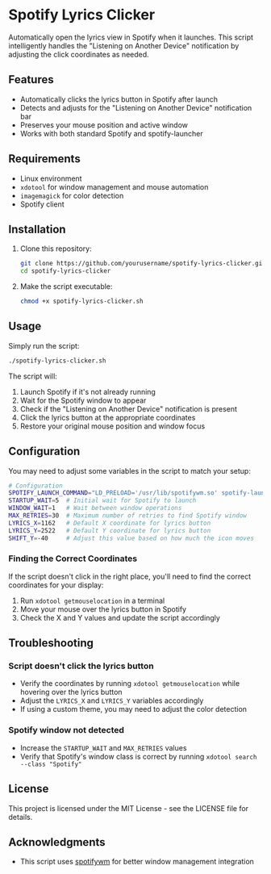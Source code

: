# Spotify Lyrics Clicker

Automatically open the lyrics view in Spotify when it launches. This script intelligently handles the "Listening on Another Device" notification by adjusting the click coordinates as needed.

## Features

- Automatically clicks the lyrics button in Spotify after launch
- Detects and adjusts for the "Listening on Another Device" notification bar
- Preserves your mouse position and active window
- Works with both standard Spotify and spotify-launcher

## Requirements

- Linux environment
- `xdotool` for window management and mouse automation
- `imagemagick` for color detection
- Spotify client

## Installation

1. Clone this repository:
   ```bash
   git clone https://github.com/yourusername/spotify-lyrics-clicker.git
   cd spotify-lyrics-clicker
   ```

2. Make the script executable:
   ```bash
   chmod +x spotify-lyrics-clicker.sh
   ```

## Usage

Simply run the script:

```bash
./spotify-lyrics-clicker.sh
```

The script will:
1. Launch Spotify if it's not already running
2. Wait for the Spotify window to appear
3. Check if the "Listening on Another Device" notification is present
4. Click the lyrics button at the appropriate coordinates
5. Restore your original mouse position and window focus

## Configuration

You may need to adjust some variables in the script to match your setup:

```bash
# Configuration
SPOTIFY_LAUNCH_COMMAND="LD_PRELOAD='/usr/lib/spotifywm.so' spotify-launcher"
STARTUP_WAIT=5  # Initial wait for Spotify to launch
WINDOW_WAIT=1   # Wait between window operations
MAX_RETRIES=30  # Maximum number of retries to find Spotify window
LYRICS_X=1162   # Default X coordinate for lyrics button
LYRICS_Y=2522   # Default Y coordinate for lyrics button
SHIFT_Y=-40     # Adjust this value based on how much the icon moves
```

### Finding the Correct Coordinates

If the script doesn't click in the right place, you'll need to find the correct coordinates for your display:

1. Run `xdotool getmouselocation` in a terminal
2. Move your mouse over the lyrics button in Spotify
3. Check the X and Y values and update the script accordingly

## Troubleshooting

### Script doesn't click the lyrics button

- Verify the coordinates by running `xdotool getmouselocation` while hovering over the lyrics button
- Adjust the `LYRICS_X` and `LYRICS_Y` variables accordingly
- If using a custom theme, you may need to adjust the color detection

### Spotify window not detected

- Increase the `STARTUP_WAIT` and `MAX_RETRIES` values
- Verify that Spotify's window class is correct by running `xdotool search --class "Spotify"`

## License

This project is licensed under the MIT License - see the LICENSE file for details.

## Acknowledgments

- This script uses [spotifywm](https://github.com/dasJ/spotifywm) for better window management integration
